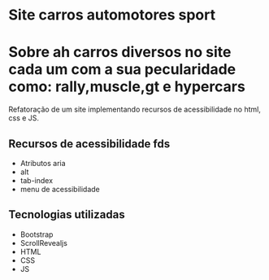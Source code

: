 # Site carros automotores sport
# Sobre ah carros diversos no site cada um com a sua pecularidade como: rally,muscle,gt e hypercars
Refatoração de um site implementando recursos de acessibilidade no html, css e JS.
## Recursos de acessibilidade fds
- Atributos aria
- alt
- tab-index
- menu de acessibilidade
## Tecnologias utilizadas
- Bootstrap
- ScrollRevealjs
- HTML
- CSS
- JS
